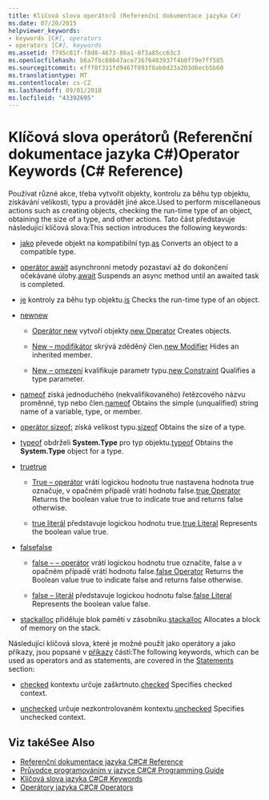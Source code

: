 ```yaml
---
title: Klíčová slova operátorů (Referenční dokumentace jazyka C#)
ms.date: 07/20/2015
helpviewer_keywords:
- keywords [C#], operators
- operators [C#], keywords
ms.assetid: f745c81f-f8d8-4673-86a1-0f3a85cc63c3
ms.openlocfilehash: b6a7fbc08647ace73676403937f4b0f79e7ff585
ms.sourcegitcommit: efff8f331fd9467f093f8ab8d23a203d6ecb5b60
ms.translationtype: MT
ms.contentlocale: cs-CZ
ms.lasthandoff: 09/01/2018
ms.locfileid: "43392695"
---
```

# <a name="operator-keywords-c-reference"></a><span data-ttu-id="fe218-102">Klíčová slova operátorů (Referenční dokumentace jazyka C#)</span><span class="sxs-lookup"><span data-stu-id="fe218-102">Operator Keywords (C# Reference)</span></span>
<span data-ttu-id="fe218-103">Používat různé akce, třeba vytvořit objekty, kontrolu za běhu typ objektu, získávání velikosti, typu a provádět jiné akce.</span><span class="sxs-lookup"><span data-stu-id="fe218-103">Used to perform miscellaneous actions such as creating objects, checking the run-time type of an object, obtaining the size of a type, and other actions.</span></span> <span data-ttu-id="fe218-104">Tato část představuje následující klíčová slova:</span><span class="sxs-lookup"><span data-stu-id="fe218-104">This section introduces the following keywords:</span></span>  
  
-   <span data-ttu-id="fe218-105">[jako](../../../csharp/language-reference/keywords/as.md) převede objekt na kompatibilní typ.</span><span class="sxs-lookup"><span data-stu-id="fe218-105">[as](../../../csharp/language-reference/keywords/as.md) Converts an object to a compatible type.</span></span>  
  
-   <span data-ttu-id="fe218-106">[operátor await](../../../csharp/language-reference/keywords/await.md) asynchronní metody pozastaví až do dokončení očekávané úlohy.</span><span class="sxs-lookup"><span data-stu-id="fe218-106">[await](../../../csharp/language-reference/keywords/await.md) Suspends an async method until an awaited task is completed.</span></span>  
  
-   <span data-ttu-id="fe218-107">[je](../../../csharp/language-reference/keywords/is.md) kontroly za běhu typ objektu.</span><span class="sxs-lookup"><span data-stu-id="fe218-107">[is](../../../csharp/language-reference/keywords/is.md) Checks the run-time type of an object.</span></span>  
  
-   [<span data-ttu-id="fe218-108">new</span><span class="sxs-lookup"><span data-stu-id="fe218-108">new</span></span>](../../../csharp/language-reference/keywords/new.md)  
  
    -   <span data-ttu-id="fe218-109">[Operátor new](../../../csharp/language-reference/keywords/new-operator.md) vytvoří objekty.</span><span class="sxs-lookup"><span data-stu-id="fe218-109">[new Operator](../../../csharp/language-reference/keywords/new-operator.md) Creates objects.</span></span>  
  
    -   <span data-ttu-id="fe218-110">[New – modifikátor](../../../csharp/language-reference/keywords/new-modifier.md) skrývá zděděný člen.</span><span class="sxs-lookup"><span data-stu-id="fe218-110">[new Modifier](../../../csharp/language-reference/keywords/new-modifier.md) Hides an inherited member.</span></span>  
  
    -   <span data-ttu-id="fe218-111">[New – omezení](../../../csharp/language-reference/keywords/new-constraint.md) kvalifikuje parametr typu.</span><span class="sxs-lookup"><span data-stu-id="fe218-111">[new Constraint](../../../csharp/language-reference/keywords/new-constraint.md) Qualifies a type parameter.</span></span>  
  
-   <span data-ttu-id="fe218-112">[nameof](nameof.md) získá jednoduchého (nekvalifikovaného) řetězcového názvu proměnné, typ nebo člen.</span><span class="sxs-lookup"><span data-stu-id="fe218-112">[nameof](nameof.md) Obtains the simple (unqualified) string name of a variable, type, or member.</span></span>
 
-   <span data-ttu-id="fe218-113">[operátor sizeof:](../../../csharp/language-reference/keywords/sizeof.md) získá velikost typu.</span><span class="sxs-lookup"><span data-stu-id="fe218-113">[sizeof](../../../csharp/language-reference/keywords/sizeof.md) Obtains the size of a type.</span></span>  
  
-   <span data-ttu-id="fe218-114">[typeof](../../../csharp/language-reference/keywords/typeof.md) obdrželi **System.Type** pro typ objektu.</span><span class="sxs-lookup"><span data-stu-id="fe218-114">[typeof](../../../csharp/language-reference/keywords/typeof.md) Obtains the **System.Type** object for a type.</span></span>  
  
-   [<span data-ttu-id="fe218-115">true</span><span class="sxs-lookup"><span data-stu-id="fe218-115">true</span></span>](../../../csharp/language-reference/keywords/true.md)  
  
    -   <span data-ttu-id="fe218-116">[True – operátor](../../../csharp/language-reference/keywords/true-operator.md) vrátí logickou hodnotu true nastavena hodnota true označuje, v opačném případě vrátí hodnotu false.</span><span class="sxs-lookup"><span data-stu-id="fe218-116">[true Operator](../../../csharp/language-reference/keywords/true-operator.md) Returns the boolean value true to indicate true and returns false otherwise.</span></span>  
  
    -   <span data-ttu-id="fe218-117">[true literál](../../../csharp/language-reference/keywords/true-literal.md) představuje logickou hodnotu true.</span><span class="sxs-lookup"><span data-stu-id="fe218-117">[true Literal](../../../csharp/language-reference/keywords/true-literal.md) Represents the boolean value true.</span></span>  
  
-   [<span data-ttu-id="fe218-118">false</span><span class="sxs-lookup"><span data-stu-id="fe218-118">false</span></span>](../../../csharp/language-reference/keywords/false.md)  
  
    -   <span data-ttu-id="fe218-119">[false – – operátor](../../../csharp/language-reference/keywords/false-operator.md) vrátí logickou hodnotu true označíte, false a v opačném případě vrátí hodnotu false.</span><span class="sxs-lookup"><span data-stu-id="fe218-119">[false Operator](../../../csharp/language-reference/keywords/false-operator.md) Returns the Boolean value true to indicate false and returns false otherwise.</span></span>  
  
    -   <span data-ttu-id="fe218-120">[false – literál](../../../csharp/language-reference/keywords/false-literal.md) představuje logickou hodnotu false.</span><span class="sxs-lookup"><span data-stu-id="fe218-120">[false Literal](../../../csharp/language-reference/keywords/false-literal.md) Represents the boolean value false.</span></span>  
  
-   <span data-ttu-id="fe218-121">[stackalloc](../../../csharp/language-reference/keywords/stackalloc.md) přiděluje blok paměti v zásobníku.</span><span class="sxs-lookup"><span data-stu-id="fe218-121">[stackalloc](../../../csharp/language-reference/keywords/stackalloc.md) Allocates a block of memory on the stack.</span></span>  
  
 <span data-ttu-id="fe218-122">Následující klíčová slova, které je možné použít jako operátory a jako příkazy, jsou popsané v [příkazy](../../../csharp/language-reference/keywords/statement-keywords.md) části:</span><span class="sxs-lookup"><span data-stu-id="fe218-122">The following keywords, which can be used as operators and as statements, are covered in the [Statements](../../../csharp/language-reference/keywords/statement-keywords.md) section:</span></span>  
  
-   <span data-ttu-id="fe218-123">[checked](../../../csharp/language-reference/keywords/checked.md) kontextu určuje zaškrtnuto.</span><span class="sxs-lookup"><span data-stu-id="fe218-123">[checked](../../../csharp/language-reference/keywords/checked.md) Specifies checked context.</span></span>  
  
-   <span data-ttu-id="fe218-124">[unchecked](../../../csharp/language-reference/keywords/unchecked.md) určuje nezkontrolovaném kontextu.</span><span class="sxs-lookup"><span data-stu-id="fe218-124">[unchecked](../../../csharp/language-reference/keywords/unchecked.md) Specifies unchecked context.</span></span>  
  
## <a name="see-also"></a><span data-ttu-id="fe218-125">Viz také</span><span class="sxs-lookup"><span data-stu-id="fe218-125">See Also</span></span>

- [<span data-ttu-id="fe218-126">Referenční dokumentace jazyka C#</span><span class="sxs-lookup"><span data-stu-id="fe218-126">C# Reference</span></span>](../../../csharp/language-reference/index.md)  
- [<span data-ttu-id="fe218-127">Průvodce programováním v jazyce C#</span><span class="sxs-lookup"><span data-stu-id="fe218-127">C# Programming Guide</span></span>](../../../csharp/programming-guide/index.md)  
- [<span data-ttu-id="fe218-128">Klíčová slova jazyka C#</span><span class="sxs-lookup"><span data-stu-id="fe218-128">C# Keywords</span></span>](../../../csharp/language-reference/keywords/index.md)  
- [<span data-ttu-id="fe218-129">Operátory jazyka C#</span><span class="sxs-lookup"><span data-stu-id="fe218-129">C# Operators</span></span>](../../../csharp/language-reference/operators/index.md)
